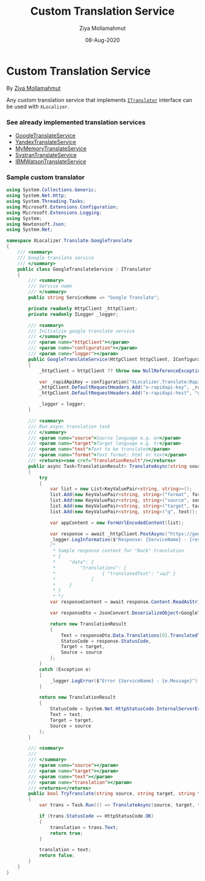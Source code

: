 ﻿---
title: Custom Translation Service
keywords: localization, asp.net-core, translate, cusotm, service
description: Learn how to create custom translation service to use for localizing Asp.Net Core web apps with XLocalizer.
author: Ziya Mollamahmut
date: 08-Aug-2020
versions: 1.0
---

# Custom Translation Service

By [Ziya Mollamahmut](https://github.com/LazZiya)

Any custom translation service that implements [`ITranslator`][1] interface can be used with `XLocalizer`.

### See already implemented translation services

- [GoogleTranslateService][2]
- [YandexTranslateService][3]
- [MyMemoryTranslateService][4]
- [SystranTranslateService][5]
- [IBMWatsonTranslateService][6]

### Sample custom translator
````csharp
using System.Collections.Generic;
using System.Net.Http;
using System.Threading.Tasks;
using Microsoft.Extensions.Configuration;
using Microsoft.Extensions.Logging;
using System;
using Newtonsoft.Json;
using System.Net;

namespace XLocalizer.Translate.GoogleTranslate
{
    /// <summary>
    /// Google translate service
    /// </summary>
    public class GoogleTranslateService : ITranslator
    {
        /// <summary>
        /// Service name
        /// </summary>
        public string ServiceName => "Google Translate";

        private readonly HttpClient _httpClient;
        private readonly ILogger _logger;

        /// <summary>
        /// Initialzie google translate service
        /// </summary>
        /// <param name="httpClient"></param>
        /// <param name="configuration"></param>
        /// <param name="logger"></param>
        public GoogleTranslateService(HttpClient httpClient, IConfiguration configuration, ILogger<GoogleTranslateService> logger)
        {
            _httpClient = httpClient ?? throw new NullReferenceException(nameof(httpClient));

            var _rapidApiKey = configuration["XLocalizer.Translate:RapidApiKey"] ?? throw new NullReferenceException("RapidApi key not found");
            _httpClient.DefaultRequestHeaders.Add("x-rapidapi-key", _rapidApiKey);
            _httpClient.DefaultRequestHeaders.Add("x-rapidapi-host", "google-translate1.p.rapidapi.com");

            _logger = logger;
        }

        /// <summary>
        /// Run async translation task
        /// </summary>
        /// <param name="source">Source language e.g. en</param>
        /// <param name="target">Target language e.g. tr</param>
        /// <param name="text">Text to be translated</param>
        /// <param name="format">Text format: html or text</param>
        /// <returns><see cref="TranslationResult"/></returns>
        public async Task<TranslationResult> TranslateAsync(string source, string target, string text, string format)
        {
            try
            {
                var list = new List<KeyValuePair<string, string>>();
                list.Add(new KeyValuePair<string, string>("format", format));
                list.Add(new KeyValuePair<string, string>("source", source));
                list.Add(new KeyValuePair<string, string>("target", target));
                list.Add(new KeyValuePair<string, string>("q", text));

                var appContent = new FormUrlEncodedContent(list);

                var response = await _httpClient.PostAsync("https://google-translate1.p.rapidapi.com/language/translate/v2", appContent);
                _logger.LogInformation($"Response: {ServiceName} - {response.StatusCode}");
                /*
                 * Sample response content for "Back" translation
                 * {
                 *     "data": { 
                 *         "translations": [ 
                 *                 { "translatedText": "إلغاء" }
                 *             ]
                 *     }
                 * } 
                 * */
                var responseContent = await response.Content.ReadAsStringAsync();

                var responseDto = JsonConvert.DeserializeObject<GoogleTranslateResult>(responseContent);

                return new TranslationResult
                {
                    Text = responseDto.Data.Translations[0].TranslatedText,
                    StatusCode = response.StatusCode,
                    Target = target,
                    Source = source
                };
            }
            catch (Exception e)
            {
                _logger.LogError($"Error {ServiceName} - {e.Message}");
            }

            return new TranslationResult
            {
                StatusCode = System.Net.HttpStatusCode.InternalServerError,
                Text = text,
                Target = target,
                Source = source
            };
        }

        /// <summary>
        /// 
        /// </summary>
        /// <param name="source"></param>
        /// <param name="target"></param>
        /// <param name="text"></param>
        /// <param name="translation"></param>
        /// <returns></returns>
        public bool TryTranslate(string source, string target, string text, out string translation)
        {
            var trans = Task.Run(() => TranslateAsync(source, target, text, "text")).GetAwaiter().GetResult();

            if (trans.StatusCode == HttpStatusCode.OK)
            {
                translation = trans.Text;
                return true;
            }

            translation = text;
            return false;
        }
    }
}
````


[1]:https://github.com/LazZiya/XLocalizer.Translate/blob/master/XLocalizer.Translate/ITranslator.cs
[2]:https://github.com/LazZiya/XLocalizer.Translate.GoogleTranslate/blob/master/XLocalizer.Translate.GoogleTranslate/GoogleTranslateService.cs
[3]:https://github.com/LazZiya/XLocalizer.Translate.YandexTranslate/blob/master/XLocalizer.Translate.YandexTranslate/YandexTranslateService.cs
[4]:https://github.com/LazZiya/XLocalizer.Translate.MyMemoryTranslate/blob/master/XLocalizer.Translate.MyMemoryTranslate/MyMemoryTranslateService.cs
[5]:https://github.com/LazZiya/XLocalizer.Translate.SystranTranslate/blob/master/XLocalizer.Translate.SystranTranslate/SystranTranslateService.cs
[6]:https://github.com/LazZiya/XLocalizer.Translate.IBMWatsonTranslate/blob/master/XLocalizer.Translate.IBMWatsonTranslate/IBMWatsonTranslateService.cs